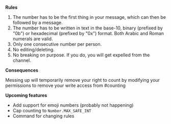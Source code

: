 **Rules**
1. The number has to be the first thing in your message, which can then be followed by a message.
2. The number has to be written in text in the base-10, binary (prefixed by "0b") or hexadecimal (prefixed by "0x") format. Both Arabic and Roman numerals are valid.
3. Only one consecutive number per person.
4. No editing/deleting.
5. No breaking on purpose. If you do, you will get expelled from the channel.

**Consequences**

Messing up will temporarily remove your right to count by modifying your permissions to remove your write access from #counting

**Upcoming features**
* Add support for emoji numbers (probably not happening)
* Cap counting to `Number.MAX_SAFE_INT`
* Command for changing rules